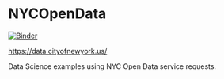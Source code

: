 # NYCOpenData

[![Binder](https://mybinder.org/badge_logo.svg)](https://mybinder.org/v2/gh/javzapata/NYCOpenData/master)

https://data.cityofnewyork.us/

Data Science examples using NYC Open Data service requests. 
